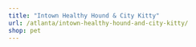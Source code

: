 ```yaml
---
title: "Intown Healthy Hound & City Kitty"
url: /atlanta/intown-healthy-hound-and-city-kitty/
shop: pet
---
```

